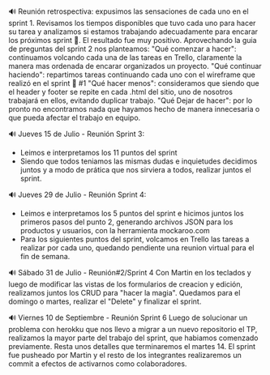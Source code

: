 🔊 Reunión retrospectiva: expusimos las sensaciones de cada uno en el sprint 1. Revisamos los tiempos disponibles que tuvo cada uno para hacer su tarea y analizamos si estamos trabajando adecuadamente para encarar los próximos sprint 📆. El resultado fue muy positivo.
Aprovechando  la guia de preguntas del sprint 2 nos planteamos:
"Qué comenzar a hacer": continuamos volcando cada una de las tareas en Trello, claramente la manera mas ordenada de encarar organizados un proyecto.
"Qué continuar haciendo": repartimos tareas continuando cada uno con el wireframe que realizó en el sprint 📆 #1
"Qué hacer menos": consideramos que siendo que el header y footer se repite en cada .html del sitio, uno de nosotros trabajará en ellos, evitando duplicar trabajo.
"Qué Dejar de hacer": por lo pronto no encontramos nada que hayamos hecho de manera innecesaria o que pueda afectar el trabajo en equipo.

🔊 Jueves 15 de Julio - Reunión Sprint 3:
- Leimos e interpretamos los 11 puntos del sprint
- Siendo que todos teniamos las mismas dudas e inquietudes decidimos juntos y a modo de prática que nos sirviera a todos, realizar juntos el sprint.

🔊 Jueves 29 de Julio - Reunión Sprint 4:
- Leimos e interpretamos los 5 puntos del sprint e hicimos juntos los primeros pasos del punto 2, generando archivos JSON para los productos y usuarios, con la herramienta mockaroo.com
- Para los siguientes puntos del sprint, volcamos en Trello las tareas a realizar por cada uno, quedando pendiente una reunion virtual para el fin de semana.

🔊 Sábado 31 de Julio - Reunión#2/Sprint 4
Con Martin en los teclados y luego de modificar las vistas de los formularios de creacion y edición, realizamos juntos los CRUD para "hacer la magia". Quedamos para el domingo o martes, realizar el "Delete" y finalizar el sprint.

🔊 Viernes 10 de Septiembre - Reunión Sprint 6
Luego de solucionar un problema con herokku que nos llevo a migrar a un  nuevo repositorio el TP, realizamos la mayor parte del trabajo del sprint, que habiamos comenzado previamente. Resta unos detalles que terminaremos el martes 14.
El sprint fue pusheado por Martin y el resto de los integrantes realizaremos un commit a efectos de activarnos como colaboradores.